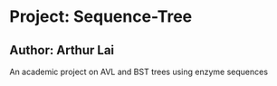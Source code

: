 # Project: Sequence-Tree
## Author: Arthur Lai
An academic project on AVL and BST trees using enzyme sequences
